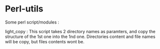 # Perl-utils
Some perl script/modules :

light_copy :
  This script takes 2 directory names as paramters,  and copy the structure of the 1st one into the 1nd one.
  Directories content and file names will be copy, but files contents wont be.
